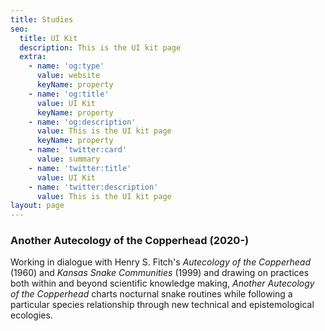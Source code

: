 ```yaml
---
title: Studies
seo:
  title: UI Kit
  description: This is the UI kit page
  extra:
    - name: 'og:type'
      value: website
      keyName: property
    - name: 'og:title'
      value: UI Kit
      keyName: property
    - name: 'og:description'
      value: This is the UI kit page
      keyName: property
    - name: 'twitter:card'
      value: summary
    - name: 'twitter:title'
      value: UI Kit
    - name: 'twitter:description'
      value: This is the UI kit page
layout: page
---
```

### Another Autecology of the Copperhead (2020-)

Working in dialogue with Henry S. Fitch's *Autecology of the Copperhead* (1960) and *Kansas Snake Communities* (1999) and drawing on practices both within and beyond scientific knowledge making, *Another Autecology of the Copperhead* charts nocturnal snake routines while following a particular species relationship through new technical and epistemological ecologies.

<div style='width:10%'![Copperheads](/images/copperheads.jpg)
